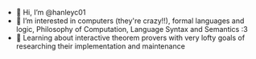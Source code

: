 - 👋 Hi, I’m @hanleyc01
- 👀 I’m interested in computers (they're crazy!!), formal languages and logic, Philosophy of Computation, Language Syntax and Semantics :3 
- 🌱 Learning about interactive theorem provers with very lofty goals of researching their implementation and maintenance
